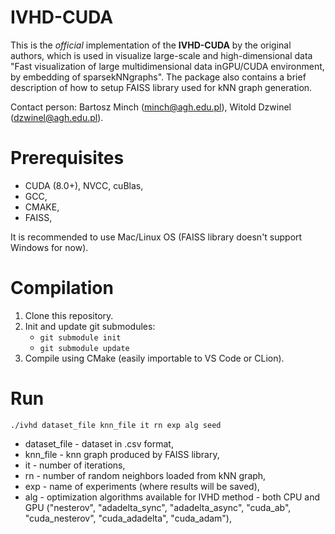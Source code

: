 # IVHD-CUDA

This is the *official* implementation of the **IVHD-CUDA** by the original authors, which is used in  visualize large-scale and high-dimensional data "Fast visualization of large multidimensional data inGPU/CUDA environment, by embedding of sparsekNNgraphs". The package also contains a brief description of how to setup FAISS library used for kNN graph generation.

Contact person: Bartosz Minch (minch@agh.edu.pl), Witold Dzwinel (dzwinel@agh.edu.pl).

# Prerequisites

- CUDA (8.0+), NVCC, cuBlas,
- GCC,
- CMAKE,
- FAISS,
  
It is recommended to use Mac/Linux OS (FAISS library doesn't support Windows for now).

# Compilation

1. Clone this repository.
2. Init and update git submodules:
    - `git submodule init`
    - `git submodule update`
3. Compile using CMake (easily importable to VS Code or CLion).

# Run

`./ivhd dataset_file knn_file it rn exp alg seed`

- dataset_file - dataset in .csv format,
- knn_file - knn graph produced by FAISS library,
- it - number of iterations,
- rn - number of random neighbors loaded from kNN graph,
- exp - name of experiments (where results will be saved),
- alg - optimization algorithms available for IVHD method - both CPU and GPU ("nesterov", "adadelta_sync", "adadelta_async", "cuda_ab", "cuda_nesterov", "cuda_adadelta", "cuda_adam"),
